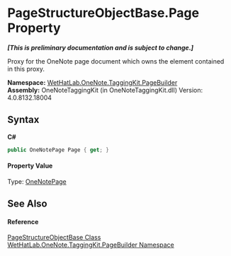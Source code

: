 # PageStructureObjectBase.Page Property 
 _**\[This is preliminary documentation and is subject to change.\]**_

Proxy for the OneNote page document which owns the element contained in this proxy.

**Namespace:**&nbsp;<a href="56352230-71f2-f4b7-63a8-983965663af5">WetHatLab.OneNote.TaggingKit.PageBuilder</a><br />**Assembly:**&nbsp;OneNoteTaggingKit (in OneNoteTaggingKit.dll) Version: 4.0.8132.18004

## Syntax

**C#**<br />
``` C#
public OneNotePage Page { get; }
```


#### Property Value
Type: <a href="6754c7d7-0598-ae1f-ff8c-6808b714b0ab">OneNotePage</a>

## See Also


#### Reference
<a href="9614e26d-4f3e-ec75-682e-cd6e5bcdf145">PageStructureObjectBase Class</a><br /><a href="56352230-71f2-f4b7-63a8-983965663af5">WetHatLab.OneNote.TaggingKit.PageBuilder Namespace</a><br />